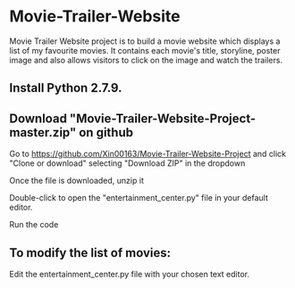 # Movie-Trailer-Website

Movie Trailer Website project is to build a movie website which displays a list of my favourite movies. It contains each movie's title, storyline, poster image and also allows visitors to click on the image and watch the trailers.

## Install Python 2.7.9. 

## Download "Movie-Trailer-Website-Project-master.zip" on github
   Go to https://github.com/Xin00163/Movie-Trailer-Website-Project and click "Clone or download" selecting "Download ZIP" in the dropdown 
   
   Once the file is downloaded, unzip it
   
   Double-click to open the "entertainment_center.py" file in your default editor. 
   
   Run the code
   
   
## To modify the list of movies:
   Edit the entertainment_center.py file with your chosen text editor.



